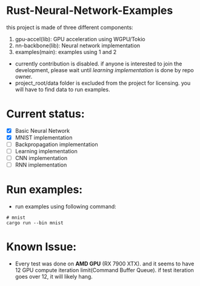 # Rust-Neural-Network-Examples
this project is made of three different components:
1. gpu-accel(lib): GPU acceleration using WGPU/Tokio
2. nn-backbone(lib): Neural network implementation
3. examples(main): examples using 1 and 2

- currently contribution is disabled. if anyone is interested to join the development, please wait until *learning implementation* is done by repo owner.
- project_root/data folder is excluded from the project for licensing. you will have to find data to run examples.

# Current status:
- [x] Basic Neural Network
- [x] MNIST implementation
- [ ] Backpropagation implementation
- [ ] Learning implementation
- [ ] CNN implementation
- [ ] RNN implementation

# Run examples:
- run examples using following command:
```
# mnist
cargo run --bin mnist
```

# Known Issue:
- Every test was done on **AMD GPU** (RX 7900 XTX). and it seems to have 12 GPU compute iteration limit(Command Buffer Queue). if test iteration goes over 12, it will likely hang.